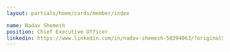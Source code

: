 ```yaml
---
layout: partials/home/cards/member/index

name: Nadav Shemesh
position: Chief Executive Officer
linkedin: https://www.linkedin.com/in/nadav-shemesh-58394063/?originalSubdomain=il
---
```

